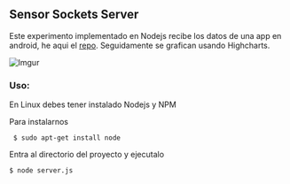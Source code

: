 ## Sensor Sockets Server


Este experimento implementado en Nodejs recibe los datos de una app en android, he aqui el [repo](https://github.com/juliocesar-io/SensorSockets_app). Seguidamente se grafican usando Highcharts.

![Imgur](http://i.imgur.com/yvBt9RI.png)



### Uso:

En Linux debes tener instalado Nodejs y NPM

Para instalarnos
```
 $ sudo apt-get install node
```
Entra al directorio del proyecto y ejecutalo

```
$ node server.js
```
